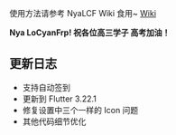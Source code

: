 使用方法请参考 NyaLCF Wiki 食用~ [Wiki](https://docs-nyalcf.1l1.icu)

**Nya LoCyanFrp! 祝各位高三学子 高考加油！**

## 更新日志

- 支持自动签到
- 更新到 Flutter 3.22.1
- 修复设置中三个一样的 Icon 问题
- 其他代码细节优化
<!-- Some change log here -->
